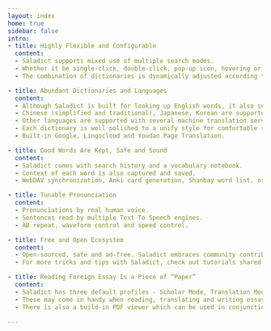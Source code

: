 ```yaml
---
layout: index
home: true
sidebar: false
intro:
- title: Highly Flexible and Configurable
  content:
  - Saladict supports mixed use of multiple search modes.
  - Whether it be single-click, double-click, pop-up icon, hovering or keyboard shortcuts, you name it.
  - The combination of dictionaries is dynamically adjusted according to search text and Saladict profile.

- title: Abundant Dictionaries and Languages
  content:
  - Although Saladict is built for looking up English words, it also supports many other languages.
  - Chinese (simplified and traditional), Japanese, Korean are supported with dictionaries.
  - Other languages are supported with several machine translation services.
  - Each dictionary is well polished to a unify style for comfortable reading experience.
  - Built-in Google, Lingocloud and Youdao Page Translation.

- title: Good Words Are Kept, Safe and Sound
  content:
  - Saladict comes with search history and a vocabulary notebook.
  - Context of each word is also captured and saved.
  - WebDAV synchronization, Anki card generation, Shanbay word list, or exporting plaintext in any format.

- title: Tunable Pronunciation
  content:
  - Pronunciations by real human voice.
  - Sentences read by multiple Text To Speech engines.
  - AB repeat, waveform control and speed control.

- title: Free and Open Ecosystem
  content:
  - Open-sourced, safe and ad-free. Saladict embraces community contributions.
  - For more tricks and tips with Saladict, check out tutorials shared by hardcore users. 

- title: Reading Foreign Essay Is a Piece of “Paper”
  content:
  - Saladict has three default profiles - Scholar Mode, Translation Mode and Sentence Mode.
  - These may come in handy when reading, translating and writing essays in foreign language.
  - There is also a build-in PDF viewer which can be used in conjunction with sidebar-mode standalone search panel.

---
```

